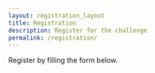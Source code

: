 ```yaml
---
layout: registration_layout
title: Registration
description: Register for the challenge
permalink: /registration/
---
```


Register by filling the form below.
